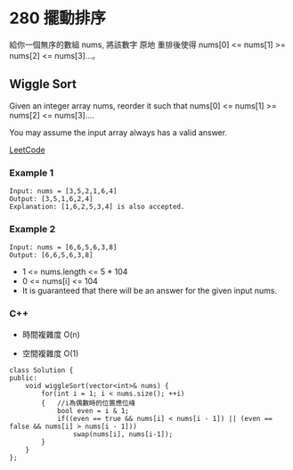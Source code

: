 # 280 擺動排序

給你一個無序的數組 nums, 將該數字 原地 重排後使得 nums[0] <= nums[1] >= nums[2] <= nums[3]...。

## Wiggle Sort

Given an integer array nums, reorder it such that nums[0] <= nums[1] >= nums[2] <= nums[3]....

You may assume the input array always has a valid answer.

[LeetCode](https://leetcode-cn.com/problems/wiggle-sort/)

### Example 1

```
Input: nums = [3,5,2,1,6,4]
Output: [3,5,1,6,2,4]
Explanation: [1,6,2,5,3,4] is also accepted.
```

### Example 2

```
Input: nums = [6,6,5,6,3,8]
Output: [6,6,5,6,3,8]
```

* 1 <= nums.length <= 5 * 104
* 0 <= nums[i] <= 104
* It is guaranteed that there will be an answer for the given input nums.

### C++ 

* 時間複雜度 O(n)

* 空間複雜度 O(1)

```
class Solution {
public:
    void wiggleSort(vector<int>& nums) {
        for(int i = 1; i < nums.size(); ++i)
        {   //i為偶數時的位置應位峰
            bool even = i & 1;
            if((even == true && nums[i] < nums[i - 1]) || (even == false && nums[i] > nums[i - 1])) 
                swap(nums[i], nums[i-1]);
        }
    }
};
```
